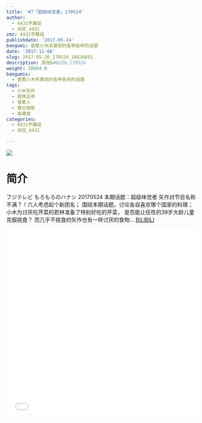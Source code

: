 ```yaml
---
title: '#7「超级味觉者」170524'
author:
  - 4431字幕组
  - 叔叔_4431
zmz: 4431字幕组
publishdate: '2017-05-24'
bangumi: 香蕉小木矢黛丽的各种各样的话题
date: '2017-11-06'
slug: 2017-05-26_170524_10836691
description: 其他&#8226;170524
weight: 28894.0
bangumis:
  - 香蕉小木矢黛丽的各种各样的话题
tags:
  - 小木矢作
  - 若林正恭
  - 香蕉人
  - 春日俊彰
  - 奥黛丽
categories:
  - 4431字幕组
  - 叔叔_4431

---
```

![](https://i.imgur.com/kLnV8Z5.png)
# 简介  
フジテレビ  もろもろのハナシ 20170524
本期话题：超级味觉者
矢作对节目名称不满？！六人考虑起个新团名；
围绕本期话题，讨论各自喜欢哪个国家的料理；
小木为讨厌吃芹菜的若林准备了特别好吃的芹菜，
是否能让任性的39岁大龄儿童克服挑食？
而几乎不挑食的矢作也有一样讨厌的食物...
  [BILIBILI](https://www.bilibili.com/video/av10836691/)

  <iframe src="//www.bilibili.com/blackboard/player.html?aid=10836691" width="100%" height="500" frameborder="0" allowfullscreen="allowfullscreen"></iframe>
